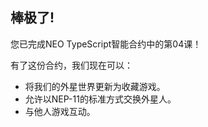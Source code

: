 ## 棒极了! 

您已完成NEO TypeScript智能合约中的第04课！

有了这份合约，我们现在可以：

- 将我们的外星世界更新为收藏游戏。
- 允许以NEP-11的标准方式交换外星人。
- 与他人游戏互动。
